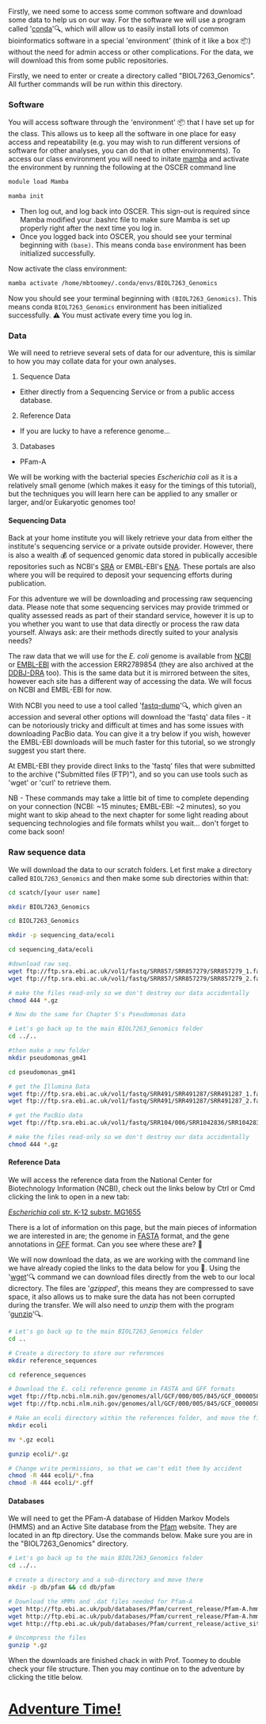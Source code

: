 Firstly, we need some to access some common software and download some data to help us on our way. For the software we will use a program called '[conda](https://docs.conda.io/en/latest/)':mag:, which will allow us to easily install lots of common bioinformatics software in a special 'environment' (think of it like a box :package:) without the need for admin access or other complications. For the data, we will download this from some public repositories.

Firstly, we need to enter or create a directory called "BIOL7263_Genomics". All further commands will be run within this  directory.



### Software
You will access software through the 'environment' :package: that I have set up for the class. This allows us to keep all the software in one place for easy access and repeatability (e.g. you may wish to run different versions of software for other analyses, you can do that in other environments). To access our class environment you will need to initate [mamba](https://mamba.readthedocs.io/en/latest/) and activate the environment by running the following at the OSCER command line


```bash
module load Mamba

mamba init

```
* Then log out, and log back into OSCER. This sign-out is required since Mamba modified your .bashrc file to make sure Mamba is set up properly right after the next time you log in.
* Once you logged back into OSCER, you should see your terminal beginning with `(base)`. This means conda `base` environment has been initialized successfully.

Now activate the class environment: 
```bash
mamba activate /home/mbtoomey/.conda/envs/BIOL7263_Genomics
```
Now you should see your terminal beginning with `(BIOL7263_Genomics)`. This means conda `BIOL7263_Genomics` environment has been initialized successfully. :warning: You must activate every time you log in. 


### Data
We will need to retrieve several sets of data for our adventure, this is similar to how you may collate data for your own analyses.
 1) Sequence Data
  * Either directly from a Sequencing Service or from a public access database.
 2) Reference Data
  * If you are lucky to have a reference genome...
 3) Databases
  * PFam-A

We will be working with the bacterial species *Escherichia coli* as it is a relatively small genome (which makes it easy for the timings of this tutorial), but the techniques you will learn here can be applied to any smaller or larger, and/or Eukaryotic genomes too!

#### Sequencing Data
Back at your home institute you will likely retrieve your data from either the institute's sequencing service or a private outside provider. However, there is also a wealth :moneybag: of sequenced genomic data stored in publically accesible repositories such as NCBI's [SRA](https://www.ncbi.nlm.nih.gov/sra) or EMBL-EBI's [ENA](https://www.ebi.ac.uk/ena). These portals are also where you will be required to deposit your sequencing efforts during publication.

For this adventure we will be downloading and processing raw sequencing data. Please note that some sequencing services may provide trimmed or quality assessed reads as part of their standard service, however it is up to you whether you want to use that data directly or process the raw data yourself. Always ask: are their methods directly suited to your analysis needs?

The raw data that we will use for the *E. coli* genome is available from [NCBI](https://trace.ncbi.nlm.nih.gov/Traces/sra/?run=ERR2789854) or [EMBL-EBI](https://www.ebi.ac.uk/ena/data/view/ERR2789854) with the accession ERR2789854 (they are also archived at the [DDBJ-DRA](https://www.ddbj.nig.ac.jp/dra/index-e.html) too). This is the same data but it is mirrored between the sites, however each site has a different way of accessing the data. We will focus on NCBI and EMBL-EBI for now.

With NCBI you need to use a tool called '[fastq-dump](https://ncbi.github.io/sra-tools/fastq-dump.html)':mag:, which given an accession and several other options will download the 'fastq' data files - it can be notoriously tricky and difficult at times and has some issues with downloading PacBio data. You can give it a try below if you wish, however the EMBL-EBI downloads will be much faster for this tutorial, so we strongly suggest you start there.

At EMBL-EBI they provide direct links to the 'fastq' files that were submitted to the archive ("Submitted files (FTP)"), and so you can use tools such as 'wget' or 'curl' to retrieve them.

NB - These commands may take a little bit of time to complete depending on your connection (NCBI: ~15  minutes; EMBL-EBI: ~2 minutes), so you might want to skip ahead to the next chapter for some light reading about sequencing technologies and file formats whilst you wait... don't forget to come back soon!

### Raw sequence data

We will download the data to our scratch folders. Let first make a directory called `BIOL7263_Genomics` and then make some sub directories within that:

```bash
cd scatch/[your user name]

mkdir BIOL7263_Genomics

cd BIOL7263_Genomics

mkdir -p sequencing_data/ecoli 

cd sequencing_data/ecoli

#download raw seq. 
wget ftp://ftp.sra.ebi.ac.uk/vol1/fastq/SRR857/SRR857279/SRR857279_1.fastq.gz
wget ftp://ftp.sra.ebi.ac.uk/vol1/fastq/SRR857/SRR857279/SRR857279_2.fastq.gz

# make the files read-only so we don't destroy our data accidentally
chmod 444 *.gz

# Now do the same for Chapter 5's Pseudomonas data

# Let's go back up to the main BIOL7263_Genomics folder
cd ../.. 

#then make a new folder
mkdir pseudomonas_gm41 

cd pseudomonas_gm41

# get the Illumina Data
wget ftp://ftp.sra.ebi.ac.uk/vol1/fastq/SRR491/SRR491287/SRR491287_1.fastq.gz
wget ftp://ftp.sra.ebi.ac.uk/vol1/fastq/SRR491/SRR491287/SRR491287_2.fastq.gz

# get the PacBio data
wget ftp://ftp.sra.ebi.ac.uk/vol1/fastq/SRR104/006/SRR1042836/SRR1042836_subreads.fastq.gz

# make the files read-only so we don't destroy our data accidentally
chmod 444 *.gz
```

#### Reference Data
We will access the reference data from the National Center for Biotechnology Information (NCBI), check out the links below by Ctrl or Cmd clicking the link to open in a new tab:

[*Escherichia coli* str. K-12 substr. MG1655](https://www.ncbi.nlm.nih.gov/genome/167?genome_assembly_id=161521)

There is a lot of information on this page, but the main pieces of information we are interested in are; the genome in [FASTA](https://en.wikipedia.org/wiki/FASTA_format) format, and the gene annotations in [GFF](https://en.wikipedia.org/wiki/General_feature_format) format. Can you see where these are? :eyes:

We will now download the data, as we are working with the command line we have already copied the links to the data below for you :slightly_smiling_face:. Using the '[wget](https://www.gnu.org/software/wget/)':mag: command we can download files directly from the web to our local dicrectory. The files are '*gzipped*', this means they are compressed to save space, it also allows us to make sure the data has not been corrupted during the transfer. We will also need to *unzip* them with the program '[gunzip](https://linux.die.net/man/1/gunzip)':mag:.

```bash
# Let's go back up to the main BIOL7263_Genomics folder
cd ..

# Create a directory to store our references
mkdir reference_sequences

cd reference_sequences

# Download the E. coli reference genome in FASTA and GFF formats
wget ftp://ftp.ncbi.nlm.nih.gov/genomes/all/GCF/000/005/845/GCF_000005845.2_ASM584v2/GCF_000005845.2_ASM584v2_genomic.fna.gz
wget ftp://ftp.ncbi.nlm.nih.gov/genomes/all/GCF/000/005/845/GCF_000005845.2_ASM584v2/GCF_000005845.2_ASM584v2_genomic.gff.gz

# Make an ecoli directory within the references folder, and move the files there, and then unzip them
mkdir ecoli 

mv *.gz ecoli

gunzip ecoli/*.gz

# Change write permissions, so that we can't edit them by accident
chmod -R 444 ecoli/*.fna
chmod -R 444 ecoli/*.gff
```

#### Databases
We will need to get the PFam-A database of Hidden Markov Models (HMMS) and an Active Site database from the [Pfam](https://pfam.xfam.org/) website. They are located in an ftp directory. Use the commands below. Make sure you are in the "BIOL7263_Genomics" directory.

```bash
# Let's go back up to the main BIOL7263_Genomics folder
cd ../..

# create a directory and a sub-directory and move there
mkdir -p db/pfam && cd db/pfam

# Download the HMMs and .dat files needed for Pfam-A
wget http://ftp.ebi.ac.uk/pub/databases/Pfam/current_release/Pfam-A.hmm.gz
wget http://ftp.ebi.ac.uk/pub/databases/Pfam/current_release/Pfam-A.hmm.dat.gz
wget http://ftp.ebi.ac.uk/pub/databases/Pfam/current_release/active_site.dat.gz

# Uncompress the files
gunzip *.gz
```

When the downloads are finished chack in with Prof. Toomey to double check your file structure. Then you may continue on to the adventure by clicking the title below.

# [Adventure Time!](https://github.com/mbtoomey/genomics_adventure/blob/release/chapter_2/task_1.md)
